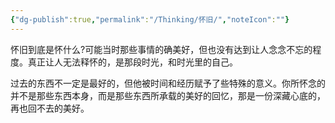 ```yaml
---
{"dg-publish":true,"permalink":"/Thinking/怀旧/","noteIcon":""}
---
```



怀旧到底是怀什么?可能当时那些事情的确美好，但也没有达到让人念念不忘的程度。真正让人无法释怀的，是那段时光，和时光里的自己。

过去的东西不一定是最好的，但他被时间和经历赋予了些特殊的意义。你所怀念的并不是那些东西本身，而是那些东西所承载的美好的回忆，那是一份深藏心底的，再也回不去的美好。
